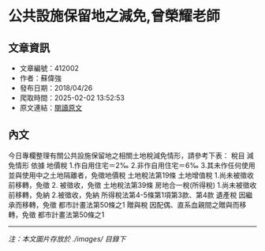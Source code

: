 # 公共設施保留地之減免,曾榮耀老師

## 文章資訊
- 文章編號：412002
- 作者：蘇偉強
- 發布日期：2018/04/26
- 爬取時間：2025-02-02 13:52:53
- 原文連結：[閱讀原文](https://real-estate.get.com.tw/Columns/detail.aspx?no=412002)

## 內文
今日專欄整理有關公共設施保留地之相關土地稅減免情形，請參考下表：
稅目
減免情形
依據
地價稅
1.作自用住宅＝2‰
2.非作自用住宅＝6‰
3.其未作任何使用並與使用中之土地隔離者，免徵地價稅
土地稅法第19條
土地增值稅
1.尚未被徵收前移轉，免徵
2. 被徵收，免徵
土地稅法第39條
房地合一稅(所得稅)
1.尚未被徵收前移轉，免納
2.被徵收，免納
所得稅法第4-5條第1項第3款、第4款
遺產稅
因繼承而移轉，免徵
都市計畫法第50條之1
贈與稅
因配偶、直系血親間之贈與而移轉，免徵
都市計畫法第50條之1

---
*注：本文圖片存放於 ./images/ 目錄下*
